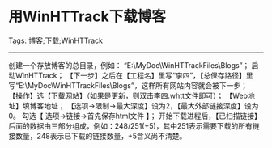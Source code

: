 # 用WinHTTrack下载博客
Tags: 博客;下载;WinHTTrack

------

创建一个存放博客的总目录，例如： “E:\MyDoc\WinHTTrackFiles\Blogs”； 
 启动WinHTTrack； 
 【下一步】之后在【工程名】里写“李四”，【总保存路径】里写“E:\MyDoc\WinHTTrackFiles\Blogs”，这样所有网站内容就会被下一步； 
 【操作】选【下载网站】（如果是更新，则双击李四.whtt文件即可）； 
 【Web地址】填博客地址； 
 【选项->限制->最大深度】设为2，【最大外部链接深度】设为0。 勾选【 选项->链接->首先保存html文件 】； 
 开始下载进程后，【已扫描链接】后面的数据由三部分组成，例如：248/251(+5)，其中251表示需要下载的所有链接数量，248表示已下载的链接数量，+5含义尚不清楚。